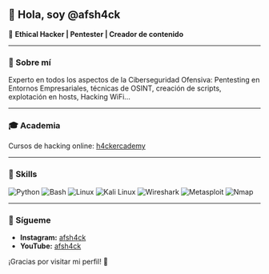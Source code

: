 ## 👋 Hola, soy @afsh4ck

👾 **Ethical Hacker | Pentester | Creador de contenido**

---

### 🚀 Sobre mí
Experto en todos los aspectos de la Ciberseguridad Ofensiva: Pentesting en Entornos Empresariales, técnicas de OSINT, creación de scripts, explotación en hosts, Hacking WiFi…

---

### 🎓 Academia
Cursos de hacking online: <a href="https://www.h4ckercademy.com" target="_blank">h4ckercademy</a>

---

### 🔧 Skills
![Python](https://img.shields.io/badge/Python-3776AB?style=for-the-badge&logo=python&logoColor=white)
![Bash](https://img.shields.io/badge/Bash-4EAA25?style=for-the-badge&logo=gnu-bash&logoColor=white)
![Linux](https://img.shields.io/badge/Linux-FCC624?style=for-the-badge&logo=linux&logoColor=black)
![Kali Linux](https://img.shields.io/badge/Kali_Linux-557C94?style=for-the-badge&logo=kali-linux&logoColor=white)
![Wireshark](https://img.shields.io/badge/Wireshark-1679A7?style=for-the-badge&logo=wireshark&logoColor=white)
![Metasploit](https://img.shields.io/badge/Metasploit-4986B1?style=for-the-badge&logo=metasploit&logoColor=white)
![Nmap](https://img.shields.io/badge/Nmap-7C3BE4?style=for-the-badge&logo=nmap&logoColor=white)

---

### 📲 Sígueme
- **Instagram:** [afsh4ck](https://www.instagram.com/afsh4ck/)
- **YouTube:** [afsh4ck](https://youtube.com/@afsh4ck)

¡Gracias por visitar mi perfil! 🚀
